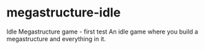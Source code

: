 # megastructure-idle
Idle Megastructure game - first test
An idle game where you build a megastructure and everything in it.
